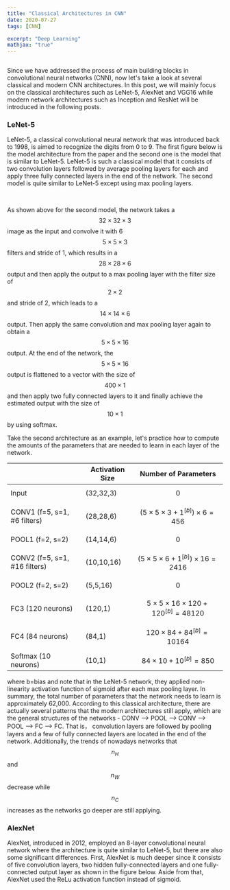```yaml
---
title: "Classical Architectures in CNN"
date: 2020-07-27
tags: [CNN]

excerpt: "Deep Learning"
mathjax: "true"
---
```

<img src="{{ site.url }}{{ site.baseurl }}/images/classical_cnn/header_img.jpeg" alt="">

Since we have addressed the process of main building blocks in convolutional neural networks (CNN), now let's take a look at several classical and modern CNN architectures. In this post, we will mainly focus on the classical architectures such as  LeNet-5, AlexNet and VGG16 while modern network architectures such as Inception and ResNet will be introduced in the following posts.

### LeNet-5
LeNet-5, a classical convolutional neural network that was introduced back to 1998, is aimed to recognize the digits from 0 to 9. The first figure below is the model architecture from the paper and the second one is the model that is similar to LeNet-5. LeNet-5 is such a classical model that it consists of two convolution layers followed by average pooling layers for each and apply three fully connected layers in the end of the network. The second model is quite similar to LeNet-5 except using max pooling layers.

<img src="{{ site.url }}{{ site.baseurl }}/images/classical_cnn/LeNet-5.PNG" alt="">

<img src="{{ site.url }}{{ site.baseurl }}/images/classical_cnn/LeNet-5_modified.PNG" alt="">

As shown above for the second model, the network takes a $$32\times32\times3$$ image as the input and convolve it with 6 $$5\times5\times3$$ filters and stride of 1, which results in a $$28\times28\times6$$ output and then apply the output to a max pooling layer with the filter size of $$2\times2$$ and stride of 2, which leads to a $$14\times14\times6$$ output. Then apply the same convolution and max pooling layer again to obtain a $$5\times5\times16$$ output. At the end of the network, the $$5\times5\times16$$ output is flattened to a vector with the size of $$400\times1$$ and then apply two fully connected layers to it and finally achieve the estimated output with the size of $$10\times1$$ by using softmax.

Take the second architecture as an example, let's practice how to compute the amounts of the parameters that are needed to learn in each layer of the network.

|                            | Activation Size | Number of Parameters                    |
| -------------------------- | --------------- | --------------------------------------- |
| Input                      | (32,32,3)       | $$0$$                                   |
| CONV1 (f=5, s=1, #6 filters)  | (28,28,6)       | $$(5\times5\times3+1^{[b]})\times6=456$$      |
| POOL1 (f=2, s=2)             | (14,14,6)       | $$0$$                                   |
| CONV2 (f=5, s=1, #16 filters) | (10,10,16)      | $$(5\times5\times6+1^{[b]})\times16=2416$$    |
| POOL2 (f=2, s=2)             | (5,5,16)        | $$0$$                                   |
| FC3 (120 neurons)           | (120,1)         | $$5\times5\times16\times120+120^{[b]}=48120$$ |
| FC4 (84 neurons)            | (84,1)          | $$120\times84+84^{[b]}=10164$$                |
| Softmax (10 neurons)        | (10,1)          | $$84\times10+10^{[b]}=850$$                   |

where b=bias and note that in the LeNet-5 network, they applied non-linearity activation function of sigmoid after each max pooling layer.
In summary, the total number of parameters that the network needs to learn is approximately 62,000. According to this classical architecture, there are actually several patterns that the modern architectures still apply, which are the general structures of the networks - CONV --> POOL --> CONV --> POOL --> FC --> FC. That is， convolution layers are followed by pooling layers and a few of fully connected layers are located in the end of the network. Additionally, the trends of nowadays networks that $$n_H$$ and $$n_W$$ decrease while $$n_C$$ increases as the networks go deeper are still applying.

### AlexNet
AlexNet, introduced in 2012, employed an 8-layer convolutional neural network where the architecture is quite similar to LeNet-5, but there are also some significant differences. First, AlexNet is much deeper  since it consists of five convolution layers, two hidden fully-connected layers and one fully-connected output layer as shown in the figure below. Aside from that, AlexNet used the ReLu activation function instead of sigmoid.

<img src="{{ site.url }}{{ site.baseurl }}/images/classical_cnn/AlexNet.PNG" alt="">
